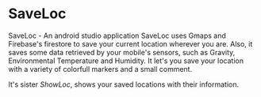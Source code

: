 # SaveLoc
 SaveLoc - An android studio application
 SaveLoc uses Gmaps and Firebase's firestore to save your current location wherever you are. Also, it saves some data retrieved by your mobile's sensors, such as      Gravity, Environmental Temperature and Humidity. 
 It let's you save your location with a variety of colorfull markers and a small comment.

 It's sister _ShowLoc_, shows your saved locations with their information. 
